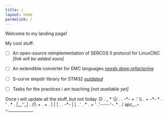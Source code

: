 ```yaml
---
title: /
layout: home
permalink: /
---
```


Welcome to my landing page!

My cool stuff:
 * [ ] An open-source reimplementation of SERCOS II protocol for LinuxCNC 
        *[link will be added soon]*
 * [ ] An extendible converter for EMC languages *[needs deep refactoring](https://github.com/arabel1a/lst2ngc)*
 * [ ] S-curve stepdir library for STM32 *[outdated](https://github.com/arabel1a/S-curve-stepdir)*
 * [ ] Tasks for the practices i am teaching *[not available yet]*
 

Once i will update all the stuff, but not today :D
                .    _     *       \\|/   .       .      -\*-              +
                  .' \\\\ .     +    -\*-     *   .         '       .   *
               .  |\_\_''\_|  .       /|\ +         .    +       .           |
                  |     | .                                        .     -\*-
                  |     |              .    '             . *   .    +    '
                _.'-----'-._     *                  .
              /          apc\__.__.--._______________

